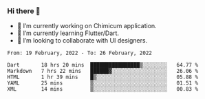 ### Hi there 👋

<!--
**devcat37/devcat37** is a ✨ _special_ ✨ repository because its `README.md` (this file) appears on your GitHub profile.-->


- 🔭 I’m currently working on Chimicum application.
- 🌱 I’m currently learning Flutter/Dart.
- 👯 I’m looking to collaborate with UI designers.
<!-- - 🤔 I’m looking for help with ... -->

<!--START_SECTION:waka-->
```text
From: 19 February, 2022 - To: 26 February, 2022

Dart       18 hrs 20 mins  ████████████████▒░░░░░░░░   64.77 % 
Markdown   7 hrs 22 mins   ██████▓░░░░░░░░░░░░░░░░░░   26.06 % 
HTML       1 hr 39 mins    █▒░░░░░░░░░░░░░░░░░░░░░░░   05.88 % 
YAML       25 mins         ▒░░░░░░░░░░░░░░░░░░░░░░░░   01.51 % 
XML        14 mins         ▒░░░░░░░░░░░░░░░░░░░░░░░░   00.83 % 
```
<!--END_SECTION:waka-->
